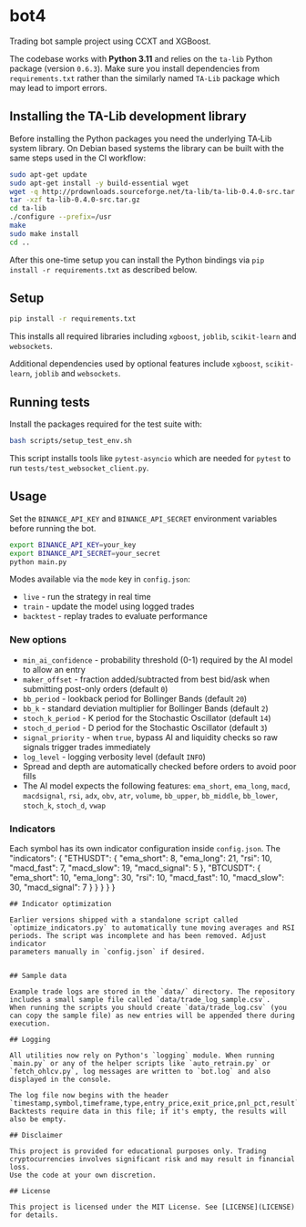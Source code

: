 # bot4

Trading bot sample project using CCXT and XGBoost.

The codebase works with **Python 3.11** and relies on the `ta-lib` Python
package (version `0.6.3`). Make sure you install dependencies from
`requirements.txt` rather than the similarly named `TA-Lib` package which may
lead to import errors.

## Installing the TA-Lib development library

Before installing the Python packages you need the underlying TA‑Lib system
library. On Debian based systems the library can be built with the same steps
used in the CI workflow:

```bash
sudo apt-get update
sudo apt-get install -y build-essential wget
wget -q http://prdownloads.sourceforge.net/ta-lib/ta-lib-0.4.0-src.tar.gz
tar -xzf ta-lib-0.4.0-src.tar.gz
cd ta-lib
./configure --prefix=/usr
make
sudo make install
cd ..
```

After this one-time setup you can install the Python bindings via
`pip install -r requirements.txt` as described below.

## Setup

```bash
pip install -r requirements.txt
```
This installs all required libraries including `xgboost`, `joblib`,
`scikit-learn` and `websockets`.

Additional dependencies used by optional features include `xgboost`,
`scikit-learn`, `joblib` and `websockets`.

## Running tests

Install the packages required for the test suite with:

```bash
bash scripts/setup_test_env.sh
```

This script installs tools like `pytest-asyncio` which are needed for
`pytest` to run `tests/test_websocket_client.py`.

## Usage

Set the `BINANCE_API_KEY` and `BINANCE_API_SECRET` environment variables before running the bot.

```bash
export BINANCE_API_KEY=your_key
export BINANCE_API_SECRET=your_secret
python main.py
```

Modes available via the `mode` key in `config.json`:

* `live` - run the strategy in real time
* `train` - update the model using logged trades
* `backtest` - replay trades to evaluate performance

### New options

* `min_ai_confidence` - probability threshold (0-1) required by the AI model to allow an entry
* `maker_offset` - fraction added/subtracted from best bid/ask when submitting post-only orders (default `0`)
* `bb_period` - lookback period for Bollinger Bands (default `20`)
* `bb_k` - standard deviation multiplier for Bollinger Bands (default `2`)
* `stoch_k_period` - K period for the Stochastic Oscillator (default `14`)
* `stoch_d_period` - D period for the Stochastic Oscillator (default `3`)
* `signal_priority` - when `true`, bypass AI and liquidity checks so raw signals trigger trades immediately
* `log_level` - logging verbosity level (default `INFO`)
* Spread and depth are automatically checked before orders to avoid poor fills
* The AI model expects the following features: `ema_short`, `ema_long`, `macd`, `macdsignal`, `rsi`, `adx`, `obv`, `atr`, `volume`, `bb_upper`, `bb_middle`, `bb_lower`, `stoch_k`, `stoch_d`, `vwap`

### Indicators

Each symbol has its own indicator configuration inside `config.json`. The
"indicators": {
    "ETHUSDT": {
        "ema_short": 8,
        "ema_long": 21,
        "rsi": 10,
        "macd_fast": 7,
        "macd_slow": 19,
        "macd_signal": 5
    },
    "BTCUSDT": {
        "ema_short": 10,
        "ema_long": 30,
        "rsi": 10,
        "macd_fast": 10,
        "macd_slow": 30,
        "macd_signal": 7
    }
}
    }
  }
}
```
## Indicator optimization

Earlier versions shipped with a standalone script called
`optimize_indicators.py` to automatically tune moving averages and RSI
periods. The script was incomplete and has been removed. Adjust indicator
parameters manually in `config.json` if desired.


## Sample data

Example trade logs are stored in the `data/` directory. The repository
includes a small sample file called `data/trade_log_sample.csv`.
When running the scripts you should create `data/trade_log.csv` (you
can copy the sample file) as new entries will be appended there during
execution.

## Logging

All utilities now rely on Python's `logging` module. When running
`main.py` or any of the helper scripts like `auto_retrain.py` or
`fetch_ohlcv.py`, log messages are written to `bot.log` and also
displayed in the console.

The log file now begins with the header `timestamp,symbol,timeframe,type,entry_price,exit_price,pnl_pct,result`.
Backtests require data in this file; if it's empty, the results will also be empty.

## Disclaimer

This project is provided for educational purposes only. Trading
cryptocurrencies involves significant risk and may result in financial loss.
Use the code at your own discretion.

## License

This project is licensed under the MIT License. See [LICENSE](LICENSE) for details.
